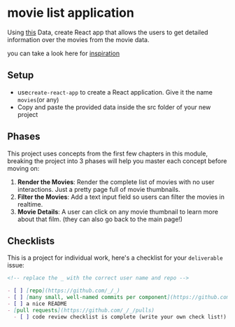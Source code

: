 # movie list application

Using [this](component-based-design/deliverables/film.json) Data, create React app that allows the users to get detailed information over the movies from the movie data.

you can take a look here for [inspiration](https://react-query-movies-app.netlify.app/)

## Setup

- use`create-react-app` to create a React application. Give it the name `movies`(or any)
- Copy and paste the provided data inside the src folder of your new project

## Phases

This project uses concepts from the first few chapters in this module, breaking the project into 3 phases will help you master each concept before moving on:

1. **Render the Movies**: Render the complete list of movies with no user interactions. Just a pretty page full of movie thumbnails.
2. **Filter the Movies**: Add a text input field so users can filter the movies in realtime.
3. **Movie Details**: A user can click on any movie thumbnail to learn more about that film. (they can also go back to the main page!)

## Checklists

This is a project for individual work, here's a checklist for your `deliverable` issue:

```markdown
<!-- replace the _ with the correct user name and repo -->

- [ ] [repo](https://github.com/_/_)
- [ ] [many small, well-named commits per component](https://github.com/_/_/commits)
- [ ] a nice README
- [pull requests](https://github.com/_/_/pulls)
  - [ ] code review checklist is complete (write your own check list!)
  
```
